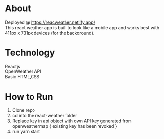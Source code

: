 # About
Deployed @ https://reacweather.netlify.app/
<br>
This react weather app is built to look like a mobile app and works best with 411px x 731px devices (for the background).
<br>
# Technology
Reactjs <br>
OpenWeather API <br>
Basic HTML,CSS <br>

# How to Run
1. Clone repo
2. cd into the react-weather folder
3. Replace key in api object with own API key generated from openweathermap { existing key has been revoked }
4. run yarn start
